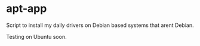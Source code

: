 # apt-app
Script to install my daily drivers on Debian based systems that arent Debian.

Testing on Ubuntu soon.
